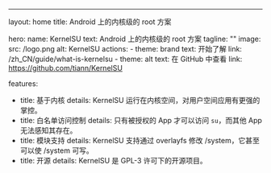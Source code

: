 ---
layout: home
title: Android 上的内核级的 root 方案

hero:
  name: KernelSU
  text: Android 上的内核级的 root 方案
  tagline: ""
  image:
    src: /logo.png
    alt: KernelSU
  actions:
    - theme: brand
      text: 开始了解
      link: /zh_CN/guide/what-is-kernelsu
    - theme: alt
      text: 在 GitHub 中查看
      link: https://github.com/tiann/KernelSU

features:
  - title: 基于内核
    details: KernelSU 运行在内核空间，对用户空间应用有更强的掌控。
  - title: 白名单访问控制
    details: 只有被授权的 App 才可以访问 `su`，而其他 App 无法感知其存在。
  - title: 模块支持
    details: KernelSU 支持通过 overlayfs 修改 /system，它甚至可以使 /system 可写。
  - title: 开源
    details: KernelSU 是 GPL-3 许可下的开源项目。

